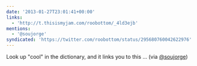 ```yaml
---
date: '2013-01-27T23:01:41+00:00'
links:
  - 'http://t.thisismyjam.com/roobottom/_4ld3ejb'
mentions:
  - '@soujorge'
syndicated: 'https://twitter.com/roobottom/status/295680760042622976'
---
```

Look up "cool" in the dictionary, and it links you to this ... (via [@soujorge](https://twitter.com/@soujorge)) 
